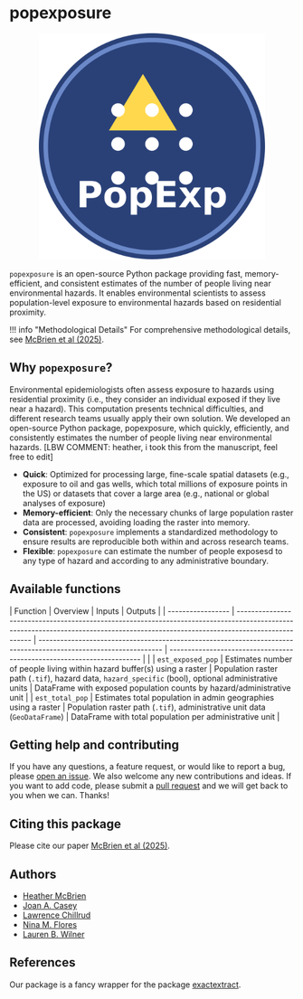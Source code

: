 # popexposure

<div align="center">
  <img src="assets/modified-logo.png" alt="PopExposure Logo" width="400">
</div>

`popexposure` is an open-source Python package providing fast, memory-efficient, and consistent estimates of the number of people living near environmental hazards. It enables environmental scientists to assess population-level exposure to environmental hazards based on residential proximity.

!!! info "Methodological Details"
For comprehensive methodological details, see [McBrien et al (2025)]().

## Why `popexposure`?

Environmental epidemiologists often assess exposure to hazards using residential proximity (i.e., they consider an individual exposed if they live near a hazard). This computation presents technical difficulties, and different research teams usually apply their own solution. We developed an open-source Python package, popexposure, which quickly, efficiently, and consistently estimates the number of people living near environmental hazards. [LBW COMMENT: heather, i took this from the manuscript, feel free to edit]

- **Quick**: Optimized for processing large, fine-scale spatial datasets (e.g., exposure to oil and gas wells, which total millions of exposure points in the US) or datasets that cover a large area (e.g., national or global analyses of exposure)
- **Memory-efficient**: Only the necessary chunks of large population raster data are processed, avoiding loading the raster into memory.
- **Consistent**: `popexposure` implements a standardized methodology to ensure results are reproducible both within and across research teams.
- **Flexible**: `popexposure` can estimate the number of people exposesd to any type of hazard and according to any administrative boundary.

## Available functions

| Function | Overview | Inputs | Outputs |
| ----------------- | --------------------------------------------------------------------------------------------------------------------------------------------------------------------------------- | ---------------------------------------------------------------------------------------------------------------- | ---------------------------------------------------------------------- | |
| `est_exposed_pop` | Estimates number of people living within hazard buffer(s) using a raster | Population raster path (`.tif`), hazard data, `hazard_specific` (bool), optional administrative units | DataFrame with exposed population counts by hazard/administrative unit |
| `est_total_pop` | Estimates total population in admin geographies using a raster | Population raster path (`.tif`), administrative unit data (`GeoDataFrame`) | DataFrame with total population per administrative unit |

<!-- ## What's Next?

<div class="grid cards" markdown>

-   :material-download:{ .lg .middle } **Installation**

    ---

    Get PopExposure installed and ready to use

    [:octicons-arrow-right-24: Installation Guide](installation.md)

-   :material-rocket-launch:{ .lg .middle } **Quick Start**

    ---

    Learn the basics with a step-by-step tutorial

    [:octicons-arrow-right-24: Quick Start](quickstart.md)

-   :material-book-open:{ .lg .middle } **Tutorials**

    ---

    Explore real-world examples and advanced use cases

    [:octicons-arrow-right-24: View Tutorials](tutorials/basic_usage.md)

-   :material-api:{ .lg .middle } **API Reference**

    ---

    Detailed documentation for all functions and classes

    [:octicons-arrow-right-24: API Docs](api/overview.md)

</div> -->

## Getting help and contributing

If you have any questions, a feature request, or would like to report a bug, please [open an issue](https://github.com/heathermcb/Pop_Exp/issues). We also welcome any new contributions and ideas. If you want to add code, please submit a [pull request](https://github.com/heathermcb/Pop_Exp/pulls) and we will get back to you when we can. Thanks!

## Citing this package

Please cite our paper [McBrien et al (2025)]().

## Authors

- [Heather McBrien](https://scholar.google.com/citations?user=0Hz3a1AAAAAJ&hl=en&oi=ao)
- [Joan A. Casey](https://scholar.google.com/citations?user=LjrwHBMAAAAJ&hl=en)
- [Lawrence Chillrud](https://scholar.google.com/citations?hl=en&user=HrSjGh0AAAAJ)
- [Nina M. Flores](https://scholar.google.com/citations?user=fkttN9UAAAAJ&hl=en&oi=ao)
- [Lauren B. Wilner](https://scholar.google.com/citations?user=rLX9LVYAAAAJ&hl=en&oi=ao)

## References

Our package is a fancy wrapper for the package [exactextract](https://pypi.org/project/exactextract/).
